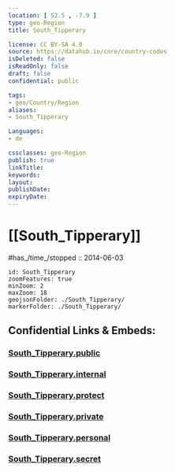 ```yaml
---
location: [ 52.5 , -7.9 ] 
type: geo-Region
title: South_Tipperary

license: CC BY-SA 4.0
source: https://datahub.io/core/country-codes
isDeleted: false
isReadOnly: false
draft: false
confidential: public

tags:
- geo/Country/Region
aliases:
- South_Tipperary

Languages:
- de

cssclasses: geo-Region
publish: true
linkTitle: 
keywords: 
layout: 
publishDate: 
expiryDate: 
---
```


# [[South_Tipperary]]

#has_/time_/stopped :: 2014-06-03

```leaflet
id: South_Tipperary
zoomFeatures: true 
minZoom: 2 
maxZoom: 18
geojsonFolder: ./South_Tipperary/
markerFolder: ./South_Tipperary/
```


## Confidential Links & Embeds: 

### [South_Tipperary.public](/_public/\Earth\Continent\Europe\Europe~North\Ireland\Ireland,Provinces\Munster\Tipperary,CountySouth_Tipperary.public.md) 

### [South_Tipperary.internal](/_internal/\Earth\Continent\Europe\Europe~North\Ireland\Ireland,Provinces\Munster\Tipperary,CountySouth_Tipperary.internal.md) 

### [South_Tipperary.protect](/_protect/\Earth\Continent\Europe\Europe~North\Ireland\Ireland,Provinces\Munster\Tipperary,CountySouth_Tipperary.protect.md) 

### [South_Tipperary.private](/_private/\Earth\Continent\Europe\Europe~North\Ireland\Ireland,Provinces\Munster\Tipperary,CountySouth_Tipperary.private.md) 

### [South_Tipperary.personal](/_personal/\Earth\Continent\Europe\Europe~North\Ireland\Ireland,Provinces\Munster\Tipperary,CountySouth_Tipperary.personal.md) 

### [South_Tipperary.secret](/_secret/\Earth\Continent\Europe\Europe~North\Ireland\Ireland,Provinces\Munster\Tipperary,CountySouth_Tipperary.secret.md)

